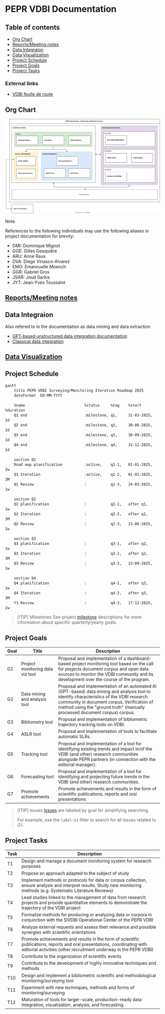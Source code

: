 # PEPR VDBI Documentation <!-- omit in toc -->

## Table of contents <!-- omit in toc -->
- [Org Chart](#org-chart)
- [Reports/Meeting notes](#reportsmeeting-notes)
- [Data Integraion](#data-integraion)
- [Data Visualization](#data-visualization)
- [Project Schedule](#project-schedule)
- [Project Goals](#project-goals)
- [Project Tasks](#project-tasks)

### External links
- [VDBI feulle de route](https://pepr-vdbi.fr/feuille-de-route-scientifique-et-technique)

## Org Chart
![org chart](./organigramme.drawio.svg)

> [!NOTE]
> References to the following individuals may use the following aliases in project documentation for brevity:
> - DMI: Dominique Mignot
> - GGE: Gilles Gesquière
> - ARU: Anne Raus
> - DVA: Diego Vinasco-Alvarez
> - EMO: Emannuelle Moench
> - GGR: Gabriel Gros
> - JSAR: Joud Sarkis
> - JYT: Jean-Yves Toussaint

## [Reports/Meeting notes](./meeting_notes/)

## Data Integraion
Also refered to in the documentation as data mining and data extraction
- [GPT-based unstructured data integration documentation](../data-integration/README.md) 
- [Classical data integration](../data-visualization/docs/index.md)

## [Data Visualization](../data-visualization/README.md)


## Project Schedule

```mermaid
gantt
    title PEPR VDBI Surveying/Monitoring Iterative Roadmap 2025
    dateFormat  DD-MM-YYYY

    %name                           %status     %tag    %start          %duration
    Q1 end                          :milestone, q1,     31-03-2025,     1d
    Q2 end                          :milestone, q2,     30-06-2025,     1d
    Q3 end                          :milestone, q3,     30-09-2025,     1d
    Q4 end                          :milestone, q4,     31-12-2025,     1d

    section Q1
    Road map planification          :active,    q1-1,   01-01-2025,     2w
    Q1 Iteration                    :active,    q1-2,   01-01-2025,     3M
    Q1 Review                       :           q1-3,   24-03-2025,     1w

    section Q2
    Q2 planification                :           q2-1,   after q1,       1w
    Q2 Iteration                    :           q2-2,   after q1,       3M
    Q2 Review                       :           q2-3,   23-06-2025,     1w

    section Q3
    Q3 planification                :           q3-1,   after q2,       1w
    Q3 Iteration                    :           q3-2,   after q2,       3M
    Q3 Review                       :           q3-3,   23-09-2025,     1w

    section Q4
    Q4 planification                :           q4-1,   after q3,       1w
    Q4 Iteration                    :           q4-2,   after q3,       3M
    Y1 Review                       :           q4-3,   17-12-2025,     2w
```

> [!TIP] Milestones
> See project [milestone](https://github.com/VCityTeam/PEPR-VDBI/milestones) descriptions for more information about specific quarterly/yearly goals.


## Project Goals

| Goal | Title                            | Description                                                                                                                                                                                                                                                          |
| ---- | -------------------------------- | -------------------------------------------------------------------------------------------------------------------------------------------------------------------------------------------------------------------------------------------------------------------- |
| G1   | Project monitoring data viz tool | Proposal and implementation of a dashboard-based project monitoring tool based on the call for projects document corpus and open data sources to monitor the VDBI community and its development over the course of the program.                                      |
| G2   | Data mining and analysis tool    | Proposal and implementation of an automated AI (GPT-based) data mining and analysis tool to identify characteristics of the VDBI research community in document corpus. Verification of method using the "ground truth" (manually processed document corpus) corpus. |
| G3   | Bibliometry tool                 | Proposal and implementation of bibliometric trajectory tracking tools on VDBI.                                                                                                                                                                                       |
| G4   | ASLR tool                        | Proposal and implementation of tools to facilitate automatic SLRs.                                                                                                                                                                                                   |
| G5   | Tracking tool                    | Proposal and implementation of a tool for identifying existing trends and impact in/of the VDBI (and other) research communities alongside PEPR partners (in connection with the editorial manager).                                                                 |
| G6   | Forecasting tool                 | Proposal and implementation of a tool for identifying and projecting future trends in the VDBI (and other) research communities.                                                                                                                                     |
| G7   | Promote achievements             | Promote achievements and results in the form of scientific publications, reports and oral presentations                                                                                                                                                              |

> [!TIP] Issues
> [Issues](https://github.com/VCityTeam/PEPR-VDBI/issues) are labeled by goal for simplifying searching.
> 
> For example, use the `label:G1` filter to search for all issues related to G1.


## Project Tasks

| Task | Description                                                                                                                                                                                   |
| ---- | --------------------------------------------------------------------------------------------------------------------------------------------------------------------------------------------- |
| T1   | Design and manage a document monitoring system for research purposes                                                                                                                          |
| T2   | Propose an approach adapted to the subject of study                                                                                                                                           |
| T3   | Implement methods or protocols for data or corpus collection, ensure analysis and interpret results. Study new monitoring methods (e.g. Systematic Literature Reviews)                        |
| T4   | Lead studies linked to the management of data from research projects and provide quantitative elements to demonstrate the trajectory of the VDBI project                                      |
| T5   | Formalize methods for producing or analyzing data or corpora in conjunction with the SIVDBI Operational Center of the PEPR VDBI                                                               |
| T6   | Analyze external requests and assess their relevance and possible synergies with scientific orientations                                                                                      |
| T7   | Promote achievements and results in the form of scientific publications, reports and oral presentations, coordinating with editorial activities (other recruitment underway in the PEPR VDBI) |
| T8   | Contribute to the organization of scientific events                                                                                                                                           |
| T9   | Contribute to the development of highly innovative techniques and methods                                                                                                                     |
| T10  | Design and implement a bibliometric scientific and methodological monitoring/surveying tool                                                                                                   |
| T11  | Experiment with new techniques, methods and forms of monitoring/surveying                                                                                                                     |
| T12  | Maturation of tools for larger-scale, production-ready data integration, visualisation, analysis, and forecasting.                                                                            |
